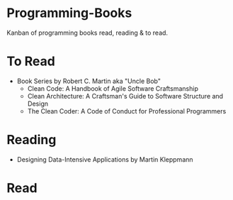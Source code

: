 # Programming-Books

Kanban of programming books read, reading & to read.

# To Read

* Book Series by Robert C. Martin aka "Uncle Bob" 
  * Clean Code: A Handbook of Agile Software Craftsmanship
  * Clean Architecture: A Craftsman's Guide to Software Structure and Design
  * The Clean Coder: A Code of Conduct for Professional Programmers

# Reading

* Designing Data-Intensive Applications by Martin Kleppmann

# Read

